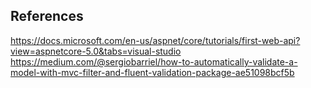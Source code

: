 ## References

https://docs.microsoft.com/en-us/aspnet/core/tutorials/first-web-api?view=aspnetcore-5.0&tabs=visual-studio
https://medium.com/@sergiobarriel/how-to-automatically-validate-a-model-with-mvc-filter-and-fluent-validation-package-ae51098bcf5b